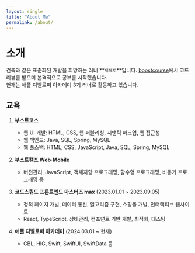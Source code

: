 ```yaml
---
layout: single
title: "About Me"
permalink: /about/
---
```


# 소개

건축과 같은 표준화된 개발을 희망하는 러너 **`제페토`**입니다.
[boostcourse](https://www.boostcourse.org/)에서 코드리뷰를 받으며 본격적으로 공부를 시작했습니다.  
현재는 애플 디벨로퍼 아카데미 3기 러너로 활동하고 있습니다.

## 교육

1. **부스트코스**
   - 웹 UI 개발: HTML, CSS, 웹 퍼블리싱, 시맨틱 마크업, 웹 접근성
   - 웹 백엔드: Java, SQL, Spring, MySQL
   - 웹 풀스택: HTML, CSS, JavaScript, Java, SQL, Spring, MySQL

2. **부스트캠프 Web·Mobile**
   - 버전관리, JavaScript, 객체지향 프로그래밍, 함수형 프로그래밍, 비동기 프로그래밍 등

3. **코드스쿼드 프론트엔드 마스터즈 max** (2023.01.01 ~ 2023.09.05)
   - 정적 페이지 개발, 데이터 통신, 알고리즘 구현, 쇼핑몰 개발, 인터랙티브 웹사이트
   - React, TypeScript, 상태관리, 컴포넌트 기반 개발, 최적화, 테스팅

4. **애플 디벨로퍼 아카데미** (2024.03.01 ~ 현재)
   - CBL, HIG, Swift, SwiftUI, SwiftData 등